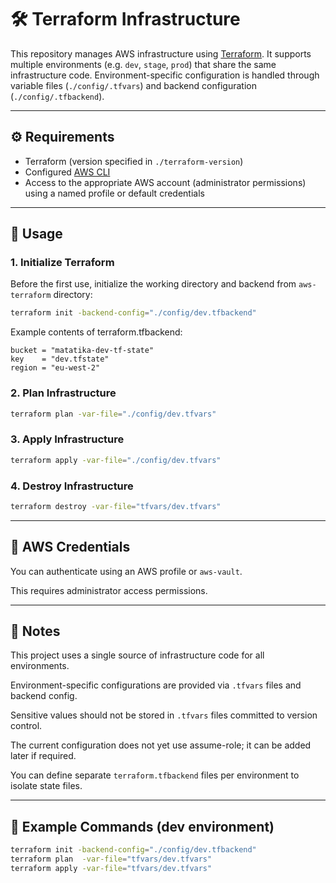 # 🛠️ Terraform Infrastructure

This repository manages AWS infrastructure using [Terraform](https://www.terraform.io/). 
It supports multiple environments (e.g. `dev`, `stage`, `prod`) that share the same infrastructure code.
Environment-specific configuration is handled through variable files (`./config/.tfvars`) and backend configuration (`./config/.tfbackend`).

---

## ⚙️ Requirements

- Terraform (version specified in `./terraform-version`)
- Configured [AWS CLI](https://docs.aws.amazon.com/cli/latest/userguide/cli-configure-profiles.html)
- Access to the appropriate AWS account (administrator permissions) using a named profile or default credentials

---

## 🚀 Usage

### 1. Initialize Terraform

Before the first use, initialize the working directory and backend from `aws-terraform` directory:

```bash
terraform init -backend-config="./config/dev.tfbackend"
```

Example contents of terraform.tfbackend:

```hcl
bucket = "matatika-dev-tf-state"
key    = "dev.tfstate"
region = "eu-west-2"
```

### 2. Plan Infrastructure
``` bash
terraform plan -var-file="./config/dev.tfvars"
```

### 3. Apply Infrastructure
```bash
terraform apply -var-file="./config/dev.tfvars"
```

### 4. Destroy Infrastructure
```bash
terraform destroy -var-file="tfvars/dev.tfvars"
```

---

## 🔧 AWS Credentials
You can authenticate using an AWS profile or `aws-vault`.

This requires administrator access permissions.

---

## 📌 Notes
This project uses a single source of infrastructure code for all environments.

Environment-specific configurations are provided via `.tfvars` files and backend config.

Sensitive values should not be stored in `.tfvars` files committed to version control.

The current configuration does not yet use assume-role; it can be added later if required.

You can define separate `terraform.tfbackend` files per environment to isolate state files.

---

## 🧰 Example Commands (dev environment)
```bash
terraform init -backend-config="./config/dev.tfbackend"
terraform plan  -var-file="tfvars/dev.tfvars"
terraform apply -var-file="tfvars/dev.tfvars"
```